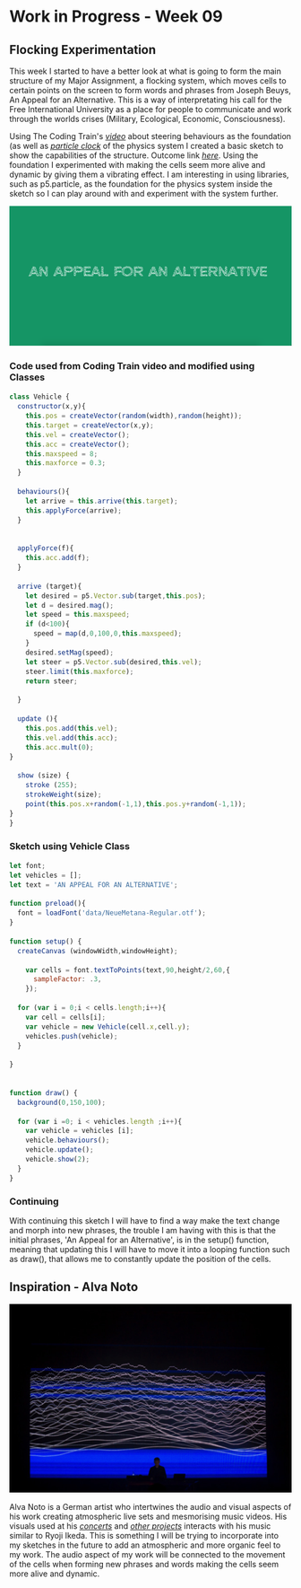 # Work in Progress - Week 09
## Flocking Experimentation
This week I started to have a better look at what is going to form the main structure of my Major Assignment, a flocking system, which moves cells to certain points on the screen to form words and phrases from Joseph Beuys, An Appeal for an Alternative. This is a way of interpretating his call for the Free International University as a place for people to communicate and work through the worlds crises (Military, Ecological, Economic, Consciousness). 

Using The Coding Train's [*video*](https://www.youtube.com/watch?v=4hA7G3gup-4&ab_channel=TheCodingTrain) about steering behaviours as the foundation (as well as [*particle clock*](https://www.openprocessing.org/sketch/448956) of the physics system I created a basic sketch to show the capabilities of the structure. Outcome link [*here*](https://fergarundel.github.io/CODE-WORDS/week_09/cells/). Using the foundation I experimented with making the cells seem more alive and dynamic by giving them a vibrating effect. I am interesting in using libraries, such as p5.particle, as the foundation for the physics system inside the sketch so I can play around with and experiment with the system further.

![](appeal.png)

### Code used from Coding Train video and modified using Classes 

``` javascript
class Vehicle {
  constructor(x,y){
    this.pos = createVector(random(width),random(height));
    this.target = createVector(x,y);
    this.vel = createVector();
    this.acc = createVector();
    this.maxspeed = 8;
    this.maxforce = 0.3;
  }
 
  behaviours(){
    let arrive = this.arrive(this.target);  
    this.applyForce(arrive);    
  }
  
  
  applyForce(f){
    this.acc.add(f);    
  }
  
  arrive (target){
    let desired = p5.Vector.sub(target,this.pos);
    let d = desired.mag();
    let speed = this.maxspeed;
    if (d<100){
      speed = map(d,0,100,0,this.maxspeed);
    }
    desired.setMag(speed);
    let steer = p5.Vector.sub(desired,this.vel);
    steer.limit(this.maxforce);
    return steer;

  }
  
  update (){
    this.pos.add(this.vel);
    this.vel.add(this.acc);
    this.acc.mult(0);
}

  show (size) {
    stroke (255);
    strokeWeight(size);
    point(this.pos.x+random(-1,1),this.pos.y+random(-1,1));
}
}
```
### Sketch using Vehicle Class

``` javascript
let font;
let vehicles = [];
let text = 'AN APPEAL FOR AN ALTERNATIVE';

function preload(){
  font = loadFont('data/NeueMetana-Regular.otf');
}

function setup() {
  createCanvas (windowWidth,windowHeight);  
  
    var cells = font.textToPoints(text,90,height/2,60,{ 
      sampleFactor: .3,
    });
  
  for (var i = 0;i < cells.length;i++){
    var cell = cells[i];
    var vehicle = new Vehicle(cell.x,cell.y);
    vehicles.push(vehicle);
  }

}


function draw() {
  background(0,150,100);
  
  for (var i =0; i < vehicles.length ;i++){
    var vehicle = vehicles [i];
    vehicle.behaviours();
    vehicle.update();
    vehicle.show(2);
  }
}
```

### Continuing 
With continuing this sketch I will have to find a way make the text change and morph into new phrases, the trouble I am having with this is that the initial phrases, 'An Appeal for an Alternative', is in the setup() function, meaning that updating this I will have to move it into a looping function such as draw(), that allows me to constantly update the position of the cells. 

## Inspiration - Alva Noto
![](audiovisual.jpeg)

Alva Noto is a German artist who intertwines the audio and visual aspects of his work creating atmospheric live sets and mesmorising music videos. His visuals used at his [*concerts*](https://www.youtube.com/watch?v=Y_-hKHbO-GE&ab_channel=Manchine) and [*other projects*](https://www.youtube.com/watch?v=MkyufPrxdiA&ab_channel=bacteriasleep) interacts with his music similar to Ryoji Ikeda. This is something I will be trying to incorporate into my sketches in the future to add an atmospheric and more organic feel to my work. The audio aspect of my work will be connected to the movement of the cells when forming new phrases and words making the cells seem more alive and dynamic.
